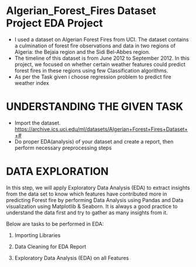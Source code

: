 # Algerian_Forest_Fires Dataset Project EDA Project

* I used a dataset on Algerian Forest Fires from UCI. The dataset contains a culmination of forest fire observations and data in two regions of Algeria: the Bejaia region and the Sidi Bel-Abbes region.
* The timeline of this dataset is from June 2012 to September 2012. In this project, we focused on whether certain weather features could predict forest fires in these regions using few Classification algorithms.
* As per the Task given i choose regression problem to predict fire weather index



# UNDERSTANDING THE GIVEN TASK

* Import the dataset. https://archive.ics.uci.edu/ml/datasets/Algerian+Forest+Fires+Dataset++#
* Do proper EDA(analysis) of your dataset and create a report, then perform necessary preprocessing steps

# DATA EXPLORATION

In this step, we will apply Exploratory Data Analysis (EDA) to extract insights from the data set to know which features have contributed more in predicting Forest fire by performing Data Analysis using Pandas and Data visualization using Matplotlib & Seaborn. It is always a good practice to understand the data first and try to gather as many insights from it.

Below are tasks to be performed in EDA:

1. Importing Libraries

2. Data Cleaning for EDA Report

3. Exploratory Data Analysis (EDA) on all Features

